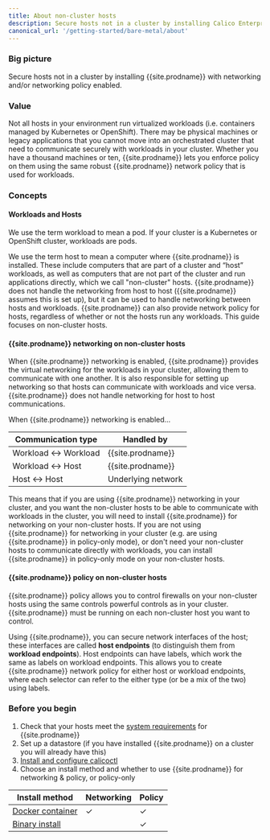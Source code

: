 ```yaml
---
title: About non-cluster hosts
description: Secure hosts not in a cluster by installing Calico Enterprise with networking and/or networking policy enabled.
canonical_url: '/getting-started/bare-metal/about'
---
```


### Big picture

Secure hosts not in a cluster by installing {{site.prodname}} with networking and/or networking policy enabled.

### Value

Not all hosts in your environment run virtualized workloads (i.e. containers managed by Kubernetes or OpenShift). There may be physical machines or legacy applications that you cannot move into an orchestrated cluster that need to communicate securely with workloads in your cluster. Whether you have a thousand machines or ten, {{site.prodname}} lets you enforce policy on them using the same robust {{site.prodname}} network policy that is used for workloads.

### Concepts

#### Workloads and Hosts

We use the term workload to mean a pod. If your cluster is a Kubernetes or OpenShift cluster, workloads are pods.

We use the term host to mean a computer where {{site.prodname}} is installed. These include computers that are part of a cluster and “host” workloads, as well as computers that are not part of the cluster and run applications directly, which we call "non-cluster" hosts.  {{site.prodname}} does not handle the networking from host to host ({{site.prodname}} assumes this is set up), but it can be used to handle networking between hosts and workloads.  {{site.prodname}} can also provide network policy for hosts, regardless of whether or not the hosts run any workloads.  This guide focuses on non-cluster hosts.

#### {{site.prodname}} networking on non-cluster hosts

When {{site.prodname}} networking is enabled, {{site.prodname}} provides the virtual networking for the workloads in your cluster, allowing them to communicate with one another. It is also responsible for setting up networking so that hosts can communicate with workloads and vice versa.  {{site.prodname}} does not handle networking for host to host communications.

When {{site.prodname}} networking is enabled...

| Communication type   | Handled by         |
|----------------------|--------------------|
| Workload ↔ Workload  | {{site.prodname}}  |
| Workload ↔ Host      | {{site.prodname}}  |
| Host ↔ Host          | Underlying network |

This means that if you are using {{site.prodname}} networking in your cluster, and you want the non-cluster hosts to be able to communicate with workloads in the cluster, you will need to install {{site.prodname}} for networking on your non-cluster hosts.  If you are not using {{site.prodname}} for networking in your cluster (e.g. are using {{site.prodname}} in policy-only mode), or don't need your non-cluster hosts to communicate directly with workloads, you can install {{site.prodname}} in policy-only mode on your non-cluster hosts.

#### {{site.prodname}} policy on non-cluster hosts

{{site.prodname}} policy allows you to control firewalls on your non-cluster hosts using the same controls powerful controls as in your cluster.  {{site.prodname}} must be running on each non-cluster host you want to control.

Using {{site.prodname}}, you can secure network interfaces of the host; these interfaces are called **host endpoints** (to distinguish them from **workload endpoints**). Host endpoints can have labels, which work the same as labels on workload endpoints. This allows you to create {{site.prodname}} network policy for either host or workload endpoints, where each selector can refer to the either type (or be a mix of the two) using labels.


### Before you begin

1. Check that your hosts meet the [system requirements](./requirements) for {{site.prodname}}
1. Set up a datastore (if you have installed {{site.prodname}} on a cluster you will already have this)
1. [Install and configure calicoctl]({{site.baseurl}}/getting-started/clis/calicoctl/)
1. Choose an install method and whether to use {{site.prodname}} for networking & policy, or policy-only

| Install method                                                       | Networking | Policy |
|----------------------------------------------------------------------|------------|--------|
| [Docker container](./installation/container)                         | ✓          | ✓      |
| [Binary install](./installation/binary)                              |            | ✓      |
